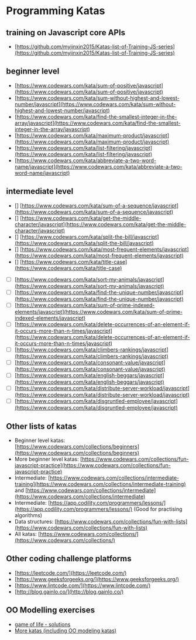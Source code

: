# Programming Katas

## training on Javascript core APIs

* [https://github.com/myjinxin2015/Katas-list-of-Training-JS-series](https://github.com/myjinxin2015/Katas-list-of-Training-JS-series)

## beginner level

* [https://www.codewars.com/kata/sum-of-positive/javascript](https://www.codewars.com/kata/sum-of-positive/javascript)
* [https://www.codewars.com/kata/sum-without-highest-and-lowest-number/javascript](https://www.codewars.com/kata/sum-without-highest-and-lowest-number/javascript)
* [https://www.codewars.com/kata/find-the-smallest-integer-in-the-array/javascript](https://www.codewars.com/kata/find-the-smallest-integer-in-the-array/javascript)
* [https://www.codewars.com/kata/maximum-product/javascript](https://www.codewars.com/kata/maximum-product/javascript)
* [https://www.codewars.com/kata/list-filtering/javascript](https://www.codewars.com/kata/list-filtering/javascript)
* [https://www.codewars.com/kata/abbreviate-a-two-word-name/javascript](https://www.codewars.com/kata/abbreviate-a-two-word-name/javascript)

## intermediate level

* [] [https://www.codewars.com/kata/sum-of-a-sequence/javascript](https://www.codewars.com/kata/sum-of-a-sequence/javascript)
* [] [https://www.codewars.com/kata/get-the-middle-character/javascript](https://www.codewars.com/kata/get-the-middle-character/javascript)
* [] [https://www.codewars.com/kata/split-the-bill/javascript](https://www.codewars.com/kata/split-the-bill/javascript)
* [] [https://www.codewars.com/kata/most-frequent-elements/javascript](https://www.codewars.com/kata/most-frequent-elements/javascript)
* [] [https://www.codewars.com/kata/title-case](https://www.codewars.com/kata/title-case)
* [ ] [https://www.codewars.com/kata/sort-my-animals/javascript](https://www.codewars.com/kata/sort-my-animals/javascript)
* [ ] [https://www.codewars.com/kata/find-the-unique-number/javascript](https://www.codewars.com/kata/find-the-unique-number/javascript)
* [ ] [https://www.codewars.com/kata/sum-of-prime-indexed-elements/javascript](https://www.codewars.com/kata/sum-of-prime-indexed-elements/javascript)
* [ ] [https://www.codewars.com/kata/delete-occurrences-of-an-element-if-it-occurs-more-than-n-times/javascript](https://www.codewars.com/kata/delete-occurrences-of-an-element-if-it-occurs-more-than-n-times/javascript)
* [ ] [https://www.codewars.com/kata/climbers-rankings/javascript](https://www.codewars.com/kata/climbers-rankings/javascript)
* [ ] [https://www.codewars.com/kata/consonant-value/javascript](https://www.codewars.com/kata/consonant-value/javascript)
* [ ] [https://www.codewars.com/kata/english-beggars/javascript](https://www.codewars.com/kata/english-beggars/javascript)
* [ ] [https://www.codewars.com/kata/distribute-server-workload/javascript](https://www.codewars.com/kata/distribute-server-workload/javascript)
* [ ] [https://www.codewars.com/kata/disgruntled-employee/javascript](https://www.codewars.com/kata/disgruntled-employee/javascript)

## Other lists of katas

* Beginner level katas: [https://www.codewars.com/collections/beginners](https://www.codewars.com/collections/beginners)
* More beginner level katas: [https://www.codewars.com/collections/fun-javascript-practice](https://www.codewars.com/collections/fun-javascript-practice)
* Intermediate: [https://www.codewars.com/collections/intermediate-training](https://www.codewars.com/collections/intermediate-training) and [https://www.codewars.com/collections/intermediate](https://www.codewars.com/collections/intermediate)
* Intermediate: [https://app.codility.com/programmers/lessons/](https://app.codility.com/programmers/lessons/) \(Good for practising algorithms\)
* Data structures: [https://www.codewars.com/collections/fun-with-lists](https://www.codewars.com/collections/fun-with-lists)
* All katas: [https://www.codewars.com/collections/](https://www.codewars.com/collections/)

## Other coding challenge platforms

* [https://leetcode.com/](https://leetcode.com/)
* [https://www.geeksforgeeks.org/](https://www.geeksforgeeks.org/)
* [https://www.lintcode.com/](https://www.lintcode.com/)
* [http://blog.gainlo.co/](http://blog.gainlo.co/)

## OO Modelling exercises

* [game of life - solutions](https://github.com/andersondias/conway-game-of-life-javascript)
* [More katas \(including OO modeling katas\)](https://github.com/gamontal/awesome-katas)

